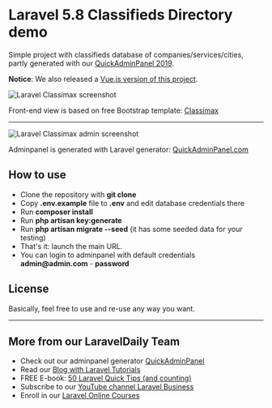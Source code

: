 # Laravel 5.8 Classifieds Directory demo

Simple project with classifieds database of companies/services/cities, partly generated with our [QuickAdminPanel 2019](https://2019.quickadminpanel.com).

__Notice__: We also released a [Vue.js version of this project](https://github.com/LaravelDaily/Classimax-Directory-Laravel-Vue).

![Laravel Classimax screenshot](https://quickadminpanel.com/assets/pages/demos/demo-classimax-01.png)

Front-end view is based on free Bootstrap template: [Classimax](https://themefisher.com/downloads/classimax-bootstrap-classified-responsive-theme/)

---

![Laravel Classimax admin screenshot](https://quickadminpanel.com/assets/pages/demos/demo-classimax-02.png)

Adminpanel is generated with Laravel generator: [QuickAdminPanel.com](https://2019.quickadminpanel.com)


## How to use

- Clone the repository with __git clone__
- Copy __.env.example__ file to __.env__ and edit database credentials there
- Run __composer install__
- Run __php artisan key:generate__
- Run __php artisan migrate --seed__ (it has some seeded data for your testing)
- That's it: launch the main URL. 
- You can login to adminpanel with default credentials __admin@admin.com__ - __password__

## License

Basically, feel free to use and re-use any way you want.

---

## More from our LaravelDaily Team

- Check out our adminpanel generator [QuickAdminPanel](https:/2019.quickadminpanel.com) 
- Read our [Blog with Laravel Tutorials](https://laraveldaily.com)
- FREE E-book: [50 Laravel Quick Tips (and counting)](https://laraveldaily.com/free-e-book-40-laravel-quick-tips-and-counting/)
- Subscribe to our [YouTube channel Laravel Business](https://www.youtube.com/channel/UCTuplgOBi6tJIlesIboymGA)
- Enroll in our [Laravel Online Courses](https://laraveldaily.teachable.com/)
